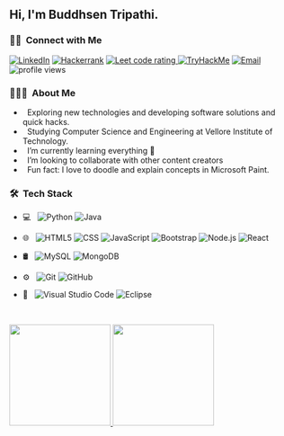 <h2> Hi, I'm Buddhsen Tripathi.</h2>

<h3> 🤝🏻 &nbsp;Connect with Me </h3>

<p align="center">

<a href="https://www.linkedin.com/in/buddhsen-tripathi/"><img alt="LinkedIn" src="https://img.shields.io/badge/LinkedIn-Buddhsen%20Tripathi-blue?style=flat-square&logo=linkedin"></a>
<a href="https://www.hackerrank.com/Buddhsen"><img alt="Hackerrank" src="https://img.shields.io/badge/Hackerrank-Buddhsen-blue?style=flat-square&logo=hackerrank"></a>
  <a href="https://leetcode.com/Buddhsen/">
    <img src="https://cp-logo.vercel.app/leetcode/Buddhsen" alt="Leet code rating" />
  </a>
<a href="https://tryhackme.com/p/btripathi/"><img alt="TryHackMe" src="https://img.shields.io/badge/TryHackMe-btripathi-blue?style=flat-square&logo=tryhackme"></a>
<a href="mailto:buddhsen.work@gmail.com"><img alt="Email" src="https://img.shields.io/badge/Email-buddhsen.work@gmail.com-blue?style=flat-square&logo=gmail"></a>
<img src="https://gpvc.arturio.dev/buddhsen-tripathi" alt="profile views"/>
</p>


<h3> 👨🏻‍💻 &nbsp;About Me </h3>

- &nbsp; Exploring new technologies and developing software solutions and quick hacks.
- &nbsp; Studying Computer Science and Engineering at Vellore Institute of Technology.
- &nbsp; I’m currently learning everything 🤣
- &nbsp; I’m looking to collaborate with other content creators
- &nbsp; Fun fact: I love to doodle and explain concepts in Microsoft Paint.

<h3> 🛠 &nbsp;Tech Stack</h3>

- 💻 &nbsp;
  ![Python](https://img.shields.io/badge/-Python-333333?style=flat&logo=python)
  ![Java](https://img.shields.io/badge/-Java-333333?style=flat&logo=Java&logoColor=007396)

- 🌐 &nbsp;
  ![HTML5](https://img.shields.io/badge/-HTML5-333333?style=flat&logo=HTML5)
  ![CSS](https://img.shields.io/badge/-CSS-333333?style=flat&logo=CSS3&logoColor=1572B6)
  ![JavaScript](https://img.shields.io/badge/-JavaScript-333333?style=flat&logo=javascript)
  ![Bootstrap](https://img.shields.io/badge/-Bootstrap-333333?style=flat&logo=bootstrap&logoColor=563D7C)
  ![Node.js](https://img.shields.io/badge/-Node.js-333333?style=flat&logo=node.js)
  ![React](https://img.shields.io/badge/-React-333333?style=flat&logo=react)
- 🛢 &nbsp;
  ![MySQL](https://img.shields.io/badge/-MySQL-333333?style=flat&logo=mysql)
  ![MongoDB](https://img.shields.io/badge/-MongoDB-333333?style=flat&logo=mongodb)
- ⚙️ &nbsp;
  ![Git](https://img.shields.io/badge/-Git-333333?style=flat&logo=git)
  ![GitHub](https://img.shields.io/badge/-GitHub-333333?style=flat&logo=github)
- 🔧 &nbsp;
  ![Visual Studio Code](https://img.shields.io/badge/-Visual%20Studio%20Code-333333?style=flat&logo=visual-studio-code&logoColor=007ACC)
  ![Eclipse](https://img.shields.io/badge/-Eclipse-333333?style=flat&logo=eclipse-ide&logoColor=2C2255)
  
<br/>
<p>
<a href="https://github.com/Buddhsen-tripathi">
  <img height="180em" src="https://github-readme-stats.vercel.app/api?username=Buddhsen-tripathi&theme=buefy&show_icons=true" />
  <img height="180em" src="https://github-readme-stats.vercel.app/api/top-langs/?username=Buddhsen-tripathi&theme=buefy&layout=compact" />
</a>
</p>
